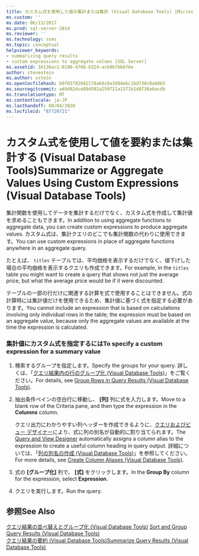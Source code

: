 ```yaml
---
title: カスタム式を使用した値の集計または集計 (Visual Database Tools) |Microsoft Docs
ms.custom: ''
ms.date: 06/13/2017
ms.prod: sql-server-2014
ms.reviewer: ''
ms.technology: ssms
ms.topic: conceptual
helpviewer_keywords:
- summarizing query results
- custom expressions to aggregate values [SQL Server]
ms.assetid: 34130ac1-0106-4766-b324-acb0b7bb6f6e
author: stevestein
ms.author: sstein
ms.openlocfilehash: b9f03f82842178a68c8a3d04ebc1bd738c0ab0b5
ms.sourcegitcommit: ad4d92dce894592a259721a1571b1d8736abacdb
ms.translationtype: MT
ms.contentlocale: ja-JP
ms.lasthandoff: 08/04/2020
ms.locfileid: "87720721"
---
```

# <a name="summarize-or-aggregate-values-using-custom-expressions-visual-database-tools"></a><span data-ttu-id="532b4-102">カスタム式を使用して値を要約または集計する (Visual Database Tools)</span><span class="sxs-lookup"><span data-stu-id="532b4-102">Summarize or Aggregate Values Using Custom Expressions (Visual Database Tools)</span></span>
  <span data-ttu-id="532b4-103">集計関数を使用してデータを集計するだけでなく、カスタム式を作成して集計値を求めることもできます。</span><span class="sxs-lookup"><span data-stu-id="532b4-103">In addition to using aggregate functions to aggregate data, you can create custom expressions to produce aggregate values.</span></span> <span data-ttu-id="532b4-104">カスタム式は、集計クエリのどこでも集計関数の代わりに使用できます。</span><span class="sxs-lookup"><span data-stu-id="532b4-104">You can use custom expressions in place of aggregate functions anywhere in an aggregate query.</span></span>  
  
 <span data-ttu-id="532b4-105">たとえば、 `titles` テーブルでは、平均価格を表示するだけでなく、値下げした場合の平均価格を表示するクエリも作成できます。</span><span class="sxs-lookup"><span data-stu-id="532b4-105">For example, in the `titles` table you might want to create a query that shows not just the average price, but what the average price would be if it were discounted.</span></span>  
  
 <span data-ttu-id="532b4-106">テーブルの一部の行だけに関連する計算を式で使用することはできません。式の計算時には集計値だけを使用できるため、集計値に基づく式を指定する必要があります。</span><span class="sxs-lookup"><span data-stu-id="532b4-106">You cannot include an expression that is based on calculations involving only individual rows in the table; the expression must be based on an aggregate value, because only the aggregate values are available at the time the expression is calculated.</span></span>  
  
### <a name="to-specify-a-custom-expression-for-a-summary-value"></a><span data-ttu-id="532b4-107">集計値にカスタム式を指定するには</span><span class="sxs-lookup"><span data-stu-id="532b4-107">To specify a custom expression for a summary value</span></span>  
  
1.  <span data-ttu-id="532b4-108">検索するグループを指定します。</span><span class="sxs-lookup"><span data-stu-id="532b4-108">Specify the groups for your query.</span></span> <span data-ttu-id="532b4-109">詳しくは、「[クエリ結果内の行のグループ化 (Visual Database Tools)](visual-database-tools.md)」をご覧ください。</span><span class="sxs-lookup"><span data-stu-id="532b4-109">For details, see [Group Rows in Query Results &#40;Visual Database Tools&#41;](visual-database-tools.md).</span></span>  
  
2.  <span data-ttu-id="532b4-110">抽出条件ペインの空白行に移動し、 **[列]** 列に式を入力します。</span><span class="sxs-lookup"><span data-stu-id="532b4-110">Move to a blank row of the Criteria pane, and then type the expression in the **Columns** column.</span></span>  
  
     <span data-ttu-id="532b4-111">クエリ出力にわかりやすい列ヘッダーを作成できるように、[クエリおよびビュー デザイナー](query-and-view-designer-tools-visual-database-tools.md)により、式に列の別名が自動的に割り当てられます。</span><span class="sxs-lookup"><span data-stu-id="532b4-111">The [Query and View Designer](query-and-view-designer-tools-visual-database-tools.md) automatically assigns a column alias to the expression to create a useful column heading in query output.</span></span> <span data-ttu-id="532b4-112">詳細については、「[列の別名の作成 (Visual Database Tools)](create-column-aliases-visual-database-tools.md)」を参照してください。</span><span class="sxs-lookup"><span data-stu-id="532b4-112">For more details, see [Create Column Aliases &#40;Visual Database Tools&#41;](create-column-aliases-visual-database-tools.md).</span></span>  
  
3.  <span data-ttu-id="532b4-113">式の **[グループ化]** 列で、 **[式]** をクリックします。</span><span class="sxs-lookup"><span data-stu-id="532b4-113">In the **Group By** column for the expression, select **Expression**.</span></span>  
  
4.  <span data-ttu-id="532b4-114">クエリを実行します。</span><span class="sxs-lookup"><span data-stu-id="532b4-114">Run the query.</span></span>  
  
## <a name="see-also"></a><span data-ttu-id="532b4-115">参照</span><span class="sxs-lookup"><span data-stu-id="532b4-115">See Also</span></span>  
 <span data-ttu-id="532b4-116">[クエリ結果の並べ替えとグループ化 &#40;Visual Database Tools&#41;](sort-and-group-query-results-visual-database-tools.md) </span><span class="sxs-lookup"><span data-stu-id="532b4-116">[Sort and Group Query Results &#40;Visual Database Tools&#41;](sort-and-group-query-results-visual-database-tools.md) </span></span>  
 [<span data-ttu-id="532b4-117">クエリ結果の要約 (Visual Database Tools)</span><span class="sxs-lookup"><span data-stu-id="532b4-117">Summarize Query Results &#40;Visual Database Tools&#41;</span></span>](summarize-query-results-visual-database-tools.md)  
  
  
